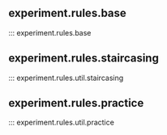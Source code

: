 ## experiment.rules.base

::: experiment.rules.base

## experiment.rules.staircasing

::: experiment.rules.util.staircasing

## experiment.rules.practice

::: experiment.rules.util.practice

